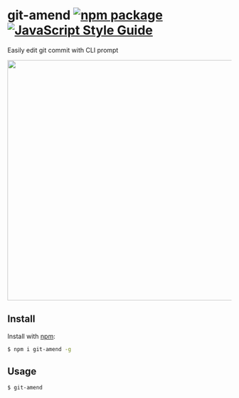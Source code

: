 # git-amend [![npm package](https://img.shields.io/npm/v/git-amend.svg?maxAge=2592000)](https://www.npmjs.com/package/git-amend) [![JavaScript Style Guide](https://img.shields.io/badge/code_style-standard-brightgreen.svg)](https://standardjs.com)
Easily edit git commit with CLI prompt

<p align="center">
  <img width="540" src="https://user-images.githubusercontent.com/9513647/50107058-e13f6180-0274-11e9-97c9-d59e82ec850b.gif">
</p>

## Install

Install with [npm](https://www.npmjs.com/):
```sh
$ npm i git-amend -g
```

## Usage
```sh
$ git-amend
```